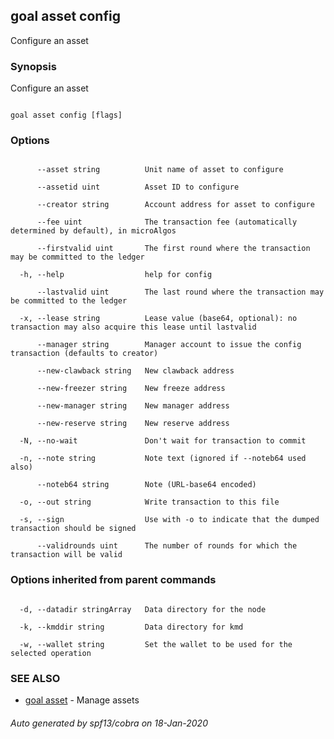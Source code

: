 ## goal asset config



Configure an asset



### Synopsis



Configure an asset



```

goal asset config [flags]

```



### Options



```

      --asset string          Unit name of asset to configure

      --assetid uint          Asset ID to configure

      --creator string        Account address for asset to configure

      --fee uint              The transaction fee (automatically determined by default), in microAlgos

      --firstvalid uint       The first round where the transaction may be committed to the ledger

  -h, --help                  help for config

      --lastvalid uint        The last round where the transaction may be committed to the ledger

  -x, --lease string          Lease value (base64, optional): no transaction may also acquire this lease until lastvalid

      --manager string        Manager account to issue the config transaction (defaults to creator)

      --new-clawback string   New clawback address

      --new-freezer string    New freeze address

      --new-manager string    New manager address

      --new-reserve string    New reserve address

  -N, --no-wait               Don't wait for transaction to commit

  -n, --note string           Note text (ignored if --noteb64 used also)

      --noteb64 string        Note (URL-base64 encoded)

  -o, --out string            Write transaction to this file

  -s, --sign                  Use with -o to indicate that the dumped transaction should be signed

      --validrounds uint      The number of rounds for which the transaction will be valid

```



### Options inherited from parent commands



```

  -d, --datadir stringArray   Data directory for the node

  -k, --kmddir string         Data directory for kmd

  -w, --wallet string         Set the wallet to be used for the selected operation

```



### SEE ALSO



* [goal asset](../../asset/asset/)	 - Manage assets


###### Auto generated by spf13/cobra on 18-Jan-2020

